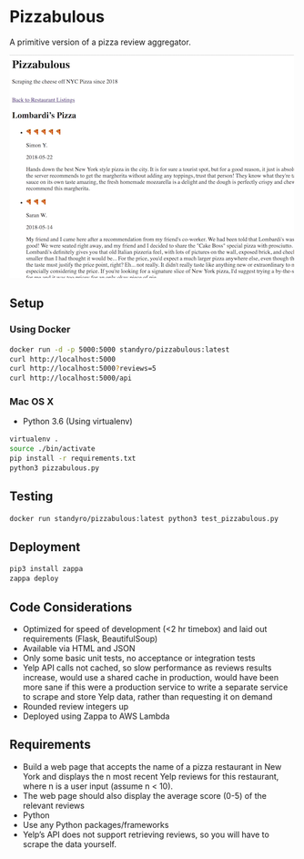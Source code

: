 # Pizzabulous

A primitive version of a pizza review aggregator.

![Pizzabulous](readme_image.png)

## Setup

### Using Docker

```bash
docker run -d -p 5000:5000 standyro/pizzabulous:latest
curl http://localhost:5000
curl http://localhost:5000?reviews=5
curl http://localhost:5000/api
```

### Mac OS X

- Python 3.6 (Using virtualenv)
```bash
virtualenv .
source ./bin/activate
pip install -r requirements.txt
python3 pizzabulous.py
```

## Testing

```bash
docker run standyro/pizzabulous:latest python3 test_pizzabulous.py
```

## Deployment

```bash
pip3 install zappa
zappa deploy
```

## Code Considerations

- Optimized for speed of development (<2 hr timebox) and laid out requirements (Flask, BeautifulSoup)
- Available via HTML and JSON
- Only some basic unit tests, no acceptance or integration tests
- Yelp API calls not cached, so slow performance as reviews results increase, would use a shared cache in production, would have been more sane if this were a production service to write a separate service to scrape and store Yelp data, rather than requesting it on demand
- Rounded review integers up
- Deployed using Zappa to AWS Lambda

## Requirements

- Build a web page that accepts the name of a pizza restaurant in New York and displays the n most recent Yelp reviews for this restaurant, where n is a user input (assume n < 10).
- The web page should also display the average score (0-5) of the relevant reviews
- Python
- Use any Python packages/frameworks
- Yelp’s API does not support retrieving reviews, so you will have to scrape the data yourself.
